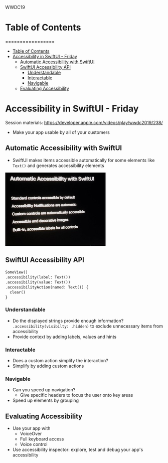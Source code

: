 WWDC19
# Table of Contents
=================

   * [Table of Contents](#table-of-contents)
   * [Accessibility in SwiftUI - Friday](#accessibility-in-swiftui---friday)
      * [Automatic Accessibility with SwiftUI](#automatic-accessibility-with-swiftui)
      * [SwiftUI Accessibility API](#swiftui-accessibility-api)
         * [Understandable](#understandable)
         * [Interactable](#interactable)
         * [Navigable](#navigable)
      * [Evaluating Accessibility](#evaluating-accessibility)

# Accessibility in SwiftUI - Friday
Session materials: https://developer.apple.com/videos/play/wwdc2019/238/

- Make your app usable by all of your customers

## Automatic Accessibility with SwiftUI
  - SwiftUI makes items accessible automatically for some elements like `Text()` and generates accessibility elements

  ![Image](./accessibility.png)

## SwiftUI Accessibility API
```
SomeView()
.accessibility(label: Text())
.accessibility(value: Text())
.accessibilityAction(named: Text()) {
  clear()
}
```

### Understandable
  - Do the displayed strings provide enough information?
  `.accessibility(visibilty: .hidden)` to exclude unnecessary items from accessibility
  - Provide context by adding labels, values and hints
### Interactable
  - Does a custom action simplify the interaction?
  - Simplify by adding custom actions
### Navigable
  - Can you speed up navigation?
    - Give specific headers to focus the user onto key areas
  - Speed up elements by grouping

## Evaluating Accessibility
  - Use your app with
    - VoiceOver
    - Full keyboard access
    - Voice control
  - Use accessibility inspector: explore, test and debug your app's accessibility
